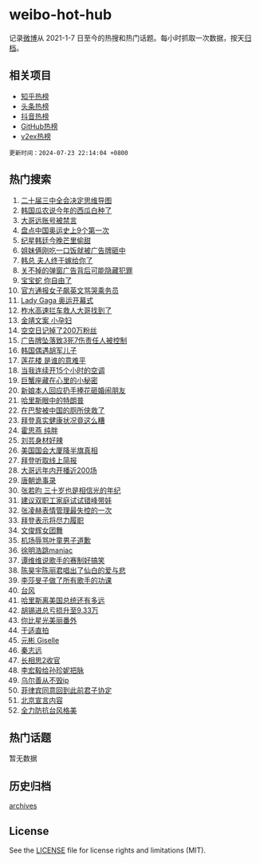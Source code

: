 # weibo-hot-hub

记录[微博](https://www.weibo.com)从 2021-1-7 日至今的热搜和热门话题。每小时抓取一次数据，按天[归档](archives)。

## 相关项目

- [知乎热榜](https://github.com/lonnyzhang423/zhihu-hot-hub)
- [头条热榜](https://github.com/lonnyzhang423/toutiao-hot-hub)
- [抖音热榜](https://github.com/lonnyzhang423/douyin-hot-hub)
- [GitHub热榜](https://github.com/lonnyzhang423/github-hot-hub)
- [v2ex热榜](https://github.com/lonnyzhang423/v2ex-hot-hub)


`更新时间：2024-07-23 22:14:04 +0800`

## 热门搜索

1. [二十届三中全会决定思维导图](https://m.weibo.cn/search?containerid=100103type%3D1%26t%3D10%26q%3D%23%E4%BA%8C%E5%8D%81%E5%B1%8A%E4%B8%89%E4%B8%AD%E5%85%A8%E4%BC%9A%E5%86%B3%E5%AE%9A%E6%80%9D%E7%BB%B4%E5%AF%BC%E5%9B%BE%23&stream_entry_id=51&isnewpage=1&extparam=seat%3D1%26c_type%3D51%26cate%3D10103%26filter_type%3Drealtimehot%26q%3D%2523%25E4%25BA%258C%25E5%258D%2581%25E5%25B1%258A%25E4%25B8%2589%25E4%25B8%25AD%25E5%2585%25A8%25E4%25BC%259A%25E5%2586%25B3%25E5%25AE%259A%25E6%2580%259D%25E7%25BB%25B4%25E5%25AF%25BC%25E5%259B%25BE%2523%26dgr%3D0%26stream_entry_id%3D51%26pos%3D0%26display_time%3D1721744043%26pre_seqid%3D1721744043455031574161)
1. [韩国瓜农说今年的西瓜白种了](https://m.weibo.cn/search?containerid=100103type%3D1%26t%3D10%26q%3D%23%E9%9F%A9%E5%9B%BD%E7%93%9C%E5%86%9C%E8%AF%B4%E4%BB%8A%E5%B9%B4%E7%9A%84%E8%A5%BF%E7%93%9C%E7%99%BD%E7%A7%8D%E4%BA%86%23&stream_entry_id=31&isnewpage=1&extparam=seat%3D1%26realpos%3D1%26cate%3D5001%26q%3D%2523%25E9%259F%25A9%25E5%259B%25BD%25E7%2593%259C%25E5%2586%259C%25E8%25AF%25B4%25E4%25BB%258A%25E5%25B9%25B4%25E7%259A%2584%25E8%25A5%25BF%25E7%2593%259C%25E7%2599%25BD%25E7%25A7%258D%25E4%25BA%2586%2523%26dgr%3D0%26stream_entry_id%3D31%26c_type%3D31%26band_rank%3D1%26lcate%3D5001%26filter_type%3Drealtimehot%26flag%3D1%26pos%3D0%26display_time%3D1721744043%26pre_seqid%3D1721744043455031574161)
1. [大哥远账号被禁言](https://m.weibo.cn/search?containerid=100103type%3D1%26t%3D10%26q%3D%23%E5%A4%A7%E5%93%A5%E8%BF%9C%E8%B4%A6%E5%8F%B7%E8%A2%AB%E7%A6%81%E8%A8%80%23&stream_entry_id=31&isnewpage=1&extparam=seat%3D1%26realpos%3D2%26cate%3D5001%26q%3D%2523%25E5%25A4%25A7%25E5%2593%25A5%25E8%25BF%259C%25E8%25B4%25A6%25E5%258F%25B7%25E8%25A2%25AB%25E7%25A6%2581%25E8%25A8%2580%2523%26dgr%3D0%26stream_entry_id%3D31%26c_type%3D31%26band_rank%3D2%26lcate%3D5001%26filter_type%3Drealtimehot%26flag%3D2%26pos%3D1%26display_time%3D1721744043%26pre_seqid%3D1721744043455031574161)
1. [盘点中国奥运史上9个第一次](https://m.weibo.cn/search?containerid=100103type%3D1%26t%3D10%26q%3D%23%E7%9B%98%E7%82%B9%E4%B8%AD%E5%9B%BD%E5%A5%A5%E8%BF%90%E5%8F%B2%E4%B8%8A9%E4%B8%AA%E7%AC%AC%E4%B8%80%E6%AC%A1%23&stream_entry_id=31&isnewpage=1&extparam=seat%3D1%26realpos%3D3%26cate%3D5001%26q%3D%2523%25E7%259B%2598%25E7%2582%25B9%25E4%25B8%25AD%25E5%259B%25BD%25E5%25A5%25A5%25E8%25BF%2590%25E5%258F%25B2%25E4%25B8%258A9%25E4%25B8%25AA%25E7%25AC%25AC%25E4%25B8%2580%25E6%25AC%25A1%2523%26dgr%3D0%26stream_entry_id%3D31%26c_type%3D31%26band_rank%3D3%26lcate%3D5001%26filter_type%3Drealtimehot%26flag%3D1%26pos%3D2%26display_time%3D1721744043%26pre_seqid%3D1721744043455031574161)
1. [纪星韩廷今晚芒里偷甜](https://m.weibo.cn/search?containerid=100103type%3D1%26t%3D10%26q%3D%23%E7%BA%AA%E6%98%9F%E9%9F%A9%E5%BB%B7%E4%BB%8A%E6%99%9A%E8%8A%92%E9%87%8C%E5%81%B7%E7%94%9C%23&stream_entry_id=31&isnewpage=1&extparam=seat%3D1%26cate%3D5001%26q%3D%2523%25E7%25BA%25AA%25E6%2598%259F%25E9%259F%25A9%25E5%25BB%25B7%25E4%25BB%258A%25E6%2599%259A%25E8%258A%2592%25E9%2587%258C%25E5%2581%25B7%25E7%2594%259C%2523%26dgr%3D0%26stream_entry_id%3D31%26adid%3D246845%26is_ad_pos%3D1%26band_rank%3D4%26c_type%3D31%26filter_type%3Drealtimehot%26lcate%3D5001%26pos%3D3%26display_time%3D1721744043%26pre_seqid%3D1721744043455031574161)
1. [姐妹俩刚吃一口饭就被广告牌砸中](https://m.weibo.cn/search?containerid=100103type%3D1%26t%3D10%26q%3D%23%E5%A7%90%E5%A6%B9%E4%BF%A9%E5%88%9A%E5%90%83%E4%B8%80%E5%8F%A3%E9%A5%AD%E5%B0%B1%E8%A2%AB%E5%B9%BF%E5%91%8A%E7%89%8C%E7%A0%B8%E4%B8%AD%23&stream_entry_id=31&isnewpage=1&extparam=seat%3D1%26realpos%3D4%26cate%3D5001%26q%3D%2523%25E5%25A7%2590%25E5%25A6%25B9%25E4%25BF%25A9%25E5%2588%259A%25E5%2590%2583%25E4%25B8%2580%25E5%258F%25A3%25E9%25A5%25AD%25E5%25B0%25B1%25E8%25A2%25AB%25E5%25B9%25BF%25E5%2591%258A%25E7%2589%258C%25E7%25A0%25B8%25E4%25B8%25AD%2523%26dgr%3D0%26stream_entry_id%3D31%26c_type%3D31%26band_rank%3D4%26lcate%3D5001%26filter_type%3Drealtimehot%26flag%3D0%26pos%3D4%26display_time%3D1721744043%26pre_seqid%3D1721744043455031574161)
1. [韩总 夫人终于嫁给你了](https://m.weibo.cn/search?containerid=100103type%3D1%26t%3D10%26q%3D%E9%9F%A9%E6%80%BB+%E5%A4%AB%E4%BA%BA%E7%BB%88%E4%BA%8E%E5%AB%81%E7%BB%99%E4%BD%A0%E4%BA%86&stream_entry_id=31&isnewpage=1&extparam=seat%3D1%26realpos%3D5%26cate%3D5001%26q%3D%25E9%259F%25A9%25E6%2580%25BB%2520%25E5%25A4%25AB%25E4%25BA%25BA%25E7%25BB%2588%25E4%25BA%258E%25E5%25AB%2581%25E7%25BB%2599%25E4%25BD%25A0%25E4%25BA%2586%26dgr%3D0%26stream_entry_id%3D31%26c_type%3D31%26band_rank%3D5%26lcate%3D5001%26filter_type%3Drealtimehot%26flag%3D2%26pos%3D5%26display_time%3D1721744043%26pre_seqid%3D1721744043455031574161)
1. [关不掉的弹窗广告背后可能隐藏犯罪](https://m.weibo.cn/search?containerid=100103type%3D1%26t%3D10%26q%3D%23%E5%85%B3%E4%B8%8D%E6%8E%89%E7%9A%84%E5%BC%B9%E7%AA%97%E5%B9%BF%E5%91%8A%E8%83%8C%E5%90%8E%E5%8F%AF%E8%83%BD%E9%9A%90%E8%97%8F%E7%8A%AF%E7%BD%AA%23&stream_entry_id=31&isnewpage=1&extparam=seat%3D1%26realpos%3D6%26cate%3D5001%26q%3D%2523%25E5%2585%25B3%25E4%25B8%258D%25E6%258E%2589%25E7%259A%2584%25E5%25BC%25B9%25E7%25AA%2597%25E5%25B9%25BF%25E5%2591%258A%25E8%2583%258C%25E5%2590%258E%25E5%258F%25AF%25E8%2583%25BD%25E9%259A%2590%25E8%2597%258F%25E7%258A%25AF%25E7%25BD%25AA%2523%26dgr%3D0%26stream_entry_id%3D31%26c_type%3D31%26band_rank%3D6%26lcate%3D5001%26filter_type%3Drealtimehot%26flag%3D1%26pos%3D6%26display_time%3D1721744043%26pre_seqid%3D1721744043455031574161)
1. [宝宝蛇 你自由了](https://m.weibo.cn/search?containerid=100103type%3D1%26t%3D10%26q%3D%E5%AE%9D%E5%AE%9D%E8%9B%87+%E4%BD%A0%E8%87%AA%E7%94%B1%E4%BA%86&stream_entry_id=31&isnewpage=1&extparam=seat%3D1%26realpos%3D7%26cate%3D5001%26q%3D%25E5%25AE%259D%25E5%25AE%259D%25E8%259B%2587%2520%25E4%25BD%25A0%25E8%2587%25AA%25E7%2594%25B1%25E4%25BA%2586%26dgr%3D0%26stream_entry_id%3D31%26c_type%3D31%26band_rank%3D7%26lcate%3D5001%26filter_type%3Drealtimehot%26flag%3D0%26pos%3D7%26display_time%3D1721744043%26pre_seqid%3D1721744043455031574161)
1. [官方通报女子飙英文骂哭乘务员](https://m.weibo.cn/search?containerid=100103type%3D1%26t%3D10%26q%3D%23%E5%AE%98%E6%96%B9%E9%80%9A%E6%8A%A5%E5%A5%B3%E5%AD%90%E9%A3%99%E8%8B%B1%E6%96%87%E9%AA%82%E5%93%AD%E4%B9%98%E5%8A%A1%E5%91%98%23&stream_entry_id=31&isnewpage=1&extparam=seat%3D1%26realpos%3D8%26cate%3D5001%26q%3D%2523%25E5%25AE%2598%25E6%2596%25B9%25E9%2580%259A%25E6%258A%25A5%25E5%25A5%25B3%25E5%25AD%2590%25E9%25A3%2599%25E8%258B%25B1%25E6%2596%2587%25E9%25AA%2582%25E5%2593%25AD%25E4%25B9%2598%25E5%258A%25A1%25E5%2591%2598%2523%26dgr%3D0%26stream_entry_id%3D31%26c_type%3D31%26band_rank%3D8%26lcate%3D5001%26filter_type%3Drealtimehot%26flag%3D0%26pos%3D8%26display_time%3D1721744043%26pre_seqid%3D1721744043455031574161)
1. [Lady Gaga 奥运开幕式](https://m.weibo.cn/search?containerid=100103type%3D1%26t%3D10%26q%3DLady+Gaga+%E5%A5%A5%E8%BF%90%E5%BC%80%E5%B9%95%E5%BC%8F&stream_entry_id=31&isnewpage=1&extparam=seat%3D1%26realpos%3D9%26cate%3D5001%26q%3DLady%2520Gaga%2520%25E5%25A5%25A5%25E8%25BF%2590%25E5%25BC%2580%25E5%25B9%2595%25E5%25BC%258F%26dgr%3D0%26stream_entry_id%3D31%26c_type%3D31%26band_rank%3D9%26lcate%3D5001%26filter_type%3Drealtimehot%26flag%3D0%26pos%3D9%26display_time%3D1721744043%26pre_seqid%3D1721744043455031574161)
1. [柞水高速拦车救人大哥找到了](https://m.weibo.cn/search?containerid=100103type%3D1%26t%3D10%26q%3D%23%E6%9F%9E%E6%B0%B4%E9%AB%98%E9%80%9F%E6%8B%A6%E8%BD%A6%E6%95%91%E4%BA%BA%E5%A4%A7%E5%93%A5%E6%89%BE%E5%88%B0%E4%BA%86%23&stream_entry_id=31&isnewpage=1&extparam=seat%3D1%26realpos%3D10%26cate%3D5001%26q%3D%2523%25E6%259F%259E%25E6%25B0%25B4%25E9%25AB%2598%25E9%2580%259F%25E6%258B%25A6%25E8%25BD%25A6%25E6%2595%2591%25E4%25BA%25BA%25E5%25A4%25A7%25E5%2593%25A5%25E6%2589%25BE%25E5%2588%25B0%25E4%25BA%2586%2523%26dgr%3D0%26stream_entry_id%3D31%26c_type%3D31%26band_rank%3D10%26lcate%3D5001%26filter_type%3Drealtimehot%26flag%3D32768%26pos%3D10%26display_time%3D1721744043%26pre_seqid%3D1721744043455031574161)
1. [金靖文案 小孕妇](https://m.weibo.cn/search?containerid=100103type%3D1%26t%3D10%26q%3D%E9%87%91%E9%9D%96%E6%96%87%E6%A1%88+%E5%B0%8F%E5%AD%95%E5%A6%87&stream_entry_id=31&isnewpage=1&extparam=seat%3D1%26realpos%3D11%26cate%3D5001%26q%3D%25E9%2587%2591%25E9%259D%2596%25E6%2596%2587%25E6%25A1%2588%2520%25E5%25B0%258F%25E5%25AD%2595%25E5%25A6%2587%26dgr%3D0%26stream_entry_id%3D31%26c_type%3D31%26band_rank%3D11%26lcate%3D5001%26filter_type%3Drealtimehot%26flag%3D2%26pos%3D11%26display_time%3D1721744043%26pre_seqid%3D1721744043455031574161)
1. [空空日记掉了200万粉丝](https://m.weibo.cn/search?containerid=100103type%3D1%26t%3D10%26q%3D%23%E7%A9%BA%E7%A9%BA%E6%97%A5%E8%AE%B0%E6%8E%89%E4%BA%86200%E4%B8%87%E7%B2%89%E4%B8%9D%23&stream_entry_id=31&isnewpage=1&extparam=seat%3D1%26realpos%3D12%26cate%3D5001%26q%3D%2523%25E7%25A9%25BA%25E7%25A9%25BA%25E6%2597%25A5%25E8%25AE%25B0%25E6%258E%2589%25E4%25BA%2586200%25E4%25B8%2587%25E7%25B2%2589%25E4%25B8%259D%2523%26dgr%3D0%26stream_entry_id%3D31%26c_type%3D31%26band_rank%3D12%26lcate%3D5001%26filter_type%3Drealtimehot%26flag%3D2%26pos%3D12%26display_time%3D1721744043%26pre_seqid%3D1721744043455031574161)
1. [广告牌坠落致3死7伤责任人被控制](https://m.weibo.cn/search?containerid=100103type%3D1%26t%3D10%26q%3D%23%E5%B9%BF%E5%91%8A%E7%89%8C%E5%9D%A0%E8%90%BD%E8%87%B43%E6%AD%BB7%E4%BC%A4%E8%B4%A3%E4%BB%BB%E4%BA%BA%E8%A2%AB%E6%8E%A7%E5%88%B6%23&stream_entry_id=31&isnewpage=1&extparam=seat%3D1%26realpos%3D13%26cate%3D5001%26q%3D%2523%25E5%25B9%25BF%25E5%2591%258A%25E7%2589%258C%25E5%259D%25A0%25E8%2590%25BD%25E8%2587%25B43%25E6%25AD%25BB7%25E4%25BC%25A4%25E8%25B4%25A3%25E4%25BB%25BB%25E4%25BA%25BA%25E8%25A2%25AB%25E6%258E%25A7%25E5%2588%25B6%2523%26dgr%3D0%26stream_entry_id%3D31%26c_type%3D31%26band_rank%3D13%26lcate%3D5001%26filter_type%3Drealtimehot%26flag%3D0%26pos%3D13%26display_time%3D1721744043%26pre_seqid%3D1721744043455031574161)
1. [韩国偶遇胡军儿子](https://m.weibo.cn/search?containerid=100103type%3D1%26t%3D10%26q%3D%23%E9%9F%A9%E5%9B%BD%E5%81%B6%E9%81%87%E8%83%A1%E5%86%9B%E5%84%BF%E5%AD%90%23&stream_entry_id=31&isnewpage=1&extparam=seat%3D1%26realpos%3D14%26cate%3D5001%26q%3D%2523%25E9%259F%25A9%25E5%259B%25BD%25E5%2581%25B6%25E9%2581%2587%25E8%2583%25A1%25E5%2586%259B%25E5%2584%25BF%25E5%25AD%2590%2523%26dgr%3D0%26stream_entry_id%3D31%26c_type%3D31%26band_rank%3D14%26lcate%3D5001%26filter_type%3Drealtimehot%26flag%3D1%26pos%3D14%26display_time%3D1721744043%26pre_seqid%3D1721744043455031574161)
1. [莲花楼 是谁的意难平](https://m.weibo.cn/search?containerid=100103type%3D1%26t%3D10%26q%3D%E8%8E%B2%E8%8A%B1%E6%A5%BC+%E6%98%AF%E8%B0%81%E7%9A%84%E6%84%8F%E9%9A%BE%E5%B9%B3&stream_entry_id=31&isnewpage=1&extparam=seat%3D1%26realpos%3D15%26cate%3D5001%26q%3D%25E8%258E%25B2%25E8%258A%25B1%25E6%25A5%25BC%2520%25E6%2598%25AF%25E8%25B0%2581%25E7%259A%2584%25E6%2584%258F%25E9%259A%25BE%25E5%25B9%25B3%26dgr%3D0%26stream_entry_id%3D31%26c_type%3D31%26band_rank%3D15%26lcate%3D5001%26filter_type%3Drealtimehot%26flag%3D1%26pos%3D15%26display_time%3D1721744043%26pre_seqid%3D1721744043455031574161)
1. [当我连续开15个小时的空调](https://m.weibo.cn/search?containerid=100103type%3D1%26t%3D10%26q%3D%23%E5%BD%93%E6%88%91%E8%BF%9E%E7%BB%AD%E5%BC%8015%E4%B8%AA%E5%B0%8F%E6%97%B6%E7%9A%84%E7%A9%BA%E8%B0%83%23&stream_entry_id=31&isnewpage=1&extparam=seat%3D1%26realpos%3D16%26cate%3D5001%26q%3D%2523%25E5%25BD%2593%25E6%2588%2591%25E8%25BF%259E%25E7%25BB%25AD%25E5%25BC%258015%25E4%25B8%25AA%25E5%25B0%258F%25E6%2597%25B6%25E7%259A%2584%25E7%25A9%25BA%25E8%25B0%2583%2523%26dgr%3D0%26stream_entry_id%3D31%26c_type%3D31%26band_rank%3D16%26lcate%3D5001%26filter_type%3Drealtimehot%26flag%3D0%26pos%3D16%26display_time%3D1721744043%26pre_seqid%3D1721744043455031574161)
1. [巨蟹座藏在心里的小秘密](https://m.weibo.cn/search?containerid=100103type%3D1%26t%3D10%26q%3D%23%E5%B7%A8%E8%9F%B9%E5%BA%A7%E8%97%8F%E5%9C%A8%E5%BF%83%E9%87%8C%E7%9A%84%E5%B0%8F%E7%A7%98%E5%AF%86%23&stream_entry_id=31&isnewpage=1&extparam=seat%3D1%26realpos%3D17%26cate%3D5001%26q%3D%2523%25E5%25B7%25A8%25E8%259F%25B9%25E5%25BA%25A7%25E8%2597%258F%25E5%259C%25A8%25E5%25BF%2583%25E9%2587%258C%25E7%259A%2584%25E5%25B0%258F%25E7%25A7%2598%25E5%25AF%2586%2523%26dgr%3D0%26stream_entry_id%3D31%26c_type%3D31%26band_rank%3D17%26lcate%3D5001%26filter_type%3Drealtimehot%26flag%3D1%26pos%3D17%26display_time%3D1721744043%26pre_seqid%3D1721744043455031574161)
1. [新娘本人回应扔手捧花砸婚闹朋友](https://m.weibo.cn/search?containerid=100103type%3D1%26t%3D10%26q%3D%23%E6%96%B0%E5%A8%98%E6%9C%AC%E4%BA%BA%E5%9B%9E%E5%BA%94%E6%89%94%E6%89%8B%E6%8D%A7%E8%8A%B1%E7%A0%B8%E5%A9%9A%E9%97%B9%E6%9C%8B%E5%8F%8B%23&stream_entry_id=31&isnewpage=1&extparam=seat%3D1%26realpos%3D18%26cate%3D5001%26q%3D%2523%25E6%2596%25B0%25E5%25A8%2598%25E6%259C%25AC%25E4%25BA%25BA%25E5%259B%259E%25E5%25BA%2594%25E6%2589%2594%25E6%2589%258B%25E6%258D%25A7%25E8%258A%25B1%25E7%25A0%25B8%25E5%25A9%259A%25E9%2597%25B9%25E6%259C%258B%25E5%258F%258B%2523%26dgr%3D0%26stream_entry_id%3D31%26c_type%3D31%26band_rank%3D18%26lcate%3D5001%26filter_type%3Drealtimehot%26flag%3D0%26pos%3D18%26display_time%3D1721744043%26pre_seqid%3D1721744043455031574161)
1. [哈里斯眼中的特朗普](https://m.weibo.cn/search?containerid=100103type%3D1%26t%3D10%26q%3D%23%E5%93%88%E9%87%8C%E6%96%AF%E7%9C%BC%E4%B8%AD%E7%9A%84%E7%89%B9%E6%9C%97%E6%99%AE%23&stream_entry_id=31&isnewpage=1&extparam=seat%3D1%26realpos%3D19%26cate%3D5001%26q%3D%2523%25E5%2593%2588%25E9%2587%258C%25E6%2596%25AF%25E7%259C%25BC%25E4%25B8%25AD%25E7%259A%2584%25E7%2589%25B9%25E6%259C%2597%25E6%2599%25AE%2523%26dgr%3D0%26stream_entry_id%3D31%26c_type%3D31%26band_rank%3D19%26lcate%3D5001%26filter_type%3Drealtimehot%26flag%3D1%26pos%3D19%26display_time%3D1721744043%26pre_seqid%3D1721744043455031574161)
1. [在巴黎被中国的厕所侠救了](https://m.weibo.cn/search?containerid=100103type%3D1%26t%3D10%26q%3D%23%E5%9C%A8%E5%B7%B4%E9%BB%8E%E8%A2%AB%E4%B8%AD%E5%9B%BD%E7%9A%84%E5%8E%95%E6%89%80%E4%BE%A0%E6%95%91%E4%BA%86%23&stream_entry_id=31&isnewpage=1&extparam=seat%3D1%26realpos%3D20%26cate%3D5001%26q%3D%2523%25E5%259C%25A8%25E5%25B7%25B4%25E9%25BB%258E%25E8%25A2%25AB%25E4%25B8%25AD%25E5%259B%25BD%25E7%259A%2584%25E5%258E%2595%25E6%2589%2580%25E4%25BE%25A0%25E6%2595%2591%25E4%25BA%2586%2523%26dgr%3D0%26stream_entry_id%3D31%26c_type%3D31%26band_rank%3D20%26lcate%3D5001%26filter_type%3Drealtimehot%26flag%3D0%26pos%3D20%26display_time%3D1721744043%26pre_seqid%3D1721744043455031574161)
1. [拜登真实健康状况竟这么糟](https://m.weibo.cn/search?containerid=100103type%3D1%26t%3D10%26q%3D%23%E6%8B%9C%E7%99%BB%E7%9C%9F%E5%AE%9E%E5%81%A5%E5%BA%B7%E7%8A%B6%E5%86%B5%E7%AB%9F%E8%BF%99%E4%B9%88%E7%B3%9F%23&stream_entry_id=31&isnewpage=1&extparam=seat%3D1%26realpos%3D21%26cate%3D5001%26q%3D%2523%25E6%258B%259C%25E7%2599%25BB%25E7%259C%259F%25E5%25AE%259E%25E5%2581%25A5%25E5%25BA%25B7%25E7%258A%25B6%25E5%2586%25B5%25E7%25AB%259F%25E8%25BF%2599%25E4%25B9%2588%25E7%25B3%259F%2523%26dgr%3D0%26stream_entry_id%3D31%26c_type%3D31%26band_rank%3D21%26lcate%3D5001%26filter_type%3Drealtimehot%26flag%3D0%26pos%3D21%26display_time%3D1721744043%26pre_seqid%3D1721744043455031574161)
1. [霍思燕 纯胖](https://m.weibo.cn/search?containerid=100103type%3D1%26t%3D10%26q%3D%E9%9C%8D%E6%80%9D%E7%87%95+%E7%BA%AF%E8%83%96&stream_entry_id=31&isnewpage=1&extparam=seat%3D1%26realpos%3D22%26cate%3D5001%26q%3D%25E9%259C%258D%25E6%2580%259D%25E7%2587%2595%2520%25E7%25BA%25AF%25E8%2583%2596%26dgr%3D0%26stream_entry_id%3D31%26c_type%3D31%26band_rank%3D22%26lcate%3D5001%26filter_type%3Drealtimehot%26flag%3D2%26pos%3D22%26display_time%3D1721744043%26pre_seqid%3D1721744043455031574161)
1. [刘芸身材好辣](https://m.weibo.cn/search?containerid=100103type%3D1%26t%3D10%26q%3D%23%E5%88%98%E8%8A%B8%E8%BA%AB%E6%9D%90%E5%A5%BD%E8%BE%A3%23&stream_entry_id=31&isnewpage=1&extparam=seat%3D1%26realpos%3D23%26cate%3D5001%26q%3D%2523%25E5%2588%2598%25E8%258A%25B8%25E8%25BA%25AB%25E6%259D%2590%25E5%25A5%25BD%25E8%25BE%25A3%2523%26dgr%3D0%26stream_entry_id%3D31%26c_type%3D31%26band_rank%3D23%26lcate%3D5001%26filter_type%3Drealtimehot%26flag%3D1%26pos%3D23%26display_time%3D1721744043%26pre_seqid%3D1721744043455031574161)
1. [美国国会大厦降半旗真相](https://m.weibo.cn/search?containerid=100103type%3D1%26t%3D10%26q%3D%23%E7%BE%8E%E5%9B%BD%E5%9B%BD%E4%BC%9A%E5%A4%A7%E5%8E%A6%E9%99%8D%E5%8D%8A%E6%97%97%E7%9C%9F%E7%9B%B8%23&stream_entry_id=31&isnewpage=1&extparam=seat%3D1%26realpos%3D24%26cate%3D5001%26q%3D%2523%25E7%25BE%258E%25E5%259B%25BD%25E5%259B%25BD%25E4%25BC%259A%25E5%25A4%25A7%25E5%258E%25A6%25E9%2599%258D%25E5%258D%258A%25E6%2597%2597%25E7%259C%259F%25E7%259B%25B8%2523%26dgr%3D0%26stream_entry_id%3D31%26c_type%3D31%26band_rank%3D24%26lcate%3D5001%26filter_type%3Drealtimehot%26flag%3D0%26pos%3D24%26display_time%3D1721744043%26pre_seqid%3D1721744043455031574161)
1. [拜登听取线上简报](https://m.weibo.cn/search?containerid=100103type%3D1%26t%3D10%26q%3D%23%E6%8B%9C%E7%99%BB%E5%90%AC%E5%8F%96%E7%BA%BF%E4%B8%8A%E7%AE%80%E6%8A%A5%23&stream_entry_id=31&isnewpage=1&extparam=seat%3D1%26realpos%3D25%26cate%3D5001%26q%3D%2523%25E6%258B%259C%25E7%2599%25BB%25E5%2590%25AC%25E5%258F%2596%25E7%25BA%25BF%25E4%25B8%258A%25E7%25AE%2580%25E6%258A%25A5%2523%26dgr%3D0%26stream_entry_id%3D31%26c_type%3D31%26band_rank%3D25%26lcate%3D5001%26filter_type%3Drealtimehot%26flag%3D0%26pos%3D25%26display_time%3D1721744043%26pre_seqid%3D1721744043455031574161)
1. [大哥远年内开播近200场](https://m.weibo.cn/search?containerid=100103type%3D1%26t%3D10%26q%3D%23%E5%A4%A7%E5%93%A5%E8%BF%9C%E5%B9%B4%E5%86%85%E5%BC%80%E6%92%AD%E8%BF%91200%E5%9C%BA%23&stream_entry_id=31&isnewpage=1&extparam=seat%3D1%26realpos%3D26%26cate%3D5001%26q%3D%2523%25E5%25A4%25A7%25E5%2593%25A5%25E8%25BF%259C%25E5%25B9%25B4%25E5%2586%2585%25E5%25BC%2580%25E6%2592%25AD%25E8%25BF%2591200%25E5%259C%25BA%2523%26dgr%3D0%26stream_entry_id%3D31%26c_type%3D31%26band_rank%3D26%26lcate%3D5001%26filter_type%3Drealtimehot%26flag%3D1%26pos%3D26%26display_time%3D1721744043%26pre_seqid%3D1721744043455031574161)
1. [唐朝诡事录](https://m.weibo.cn/search?containerid=100103type%3D1%26t%3D10%26q%3D%E5%94%90%E6%9C%9D%E8%AF%A1%E4%BA%8B%E5%BD%95&stream_entry_id=31&isnewpage=1&extparam=seat%3D1%26realpos%3D27%26cate%3D5001%26q%3D%25E5%2594%2590%25E6%259C%259D%25E8%25AF%25A1%25E4%25BA%258B%25E5%25BD%2595%26dgr%3D0%26stream_entry_id%3D31%26c_type%3D31%26band_rank%3D27%26lcate%3D5001%26filter_type%3Drealtimehot%26flag%3D1%26pos%3D27%26display_time%3D1721744043%26pre_seqid%3D1721744043455031574161)
1. [张若昀 三十岁也是相信光的年纪](https://m.weibo.cn/search?containerid=100103type%3D1%26t%3D10%26q%3D%E5%BC%A0%E8%8B%A5%E6%98%80+%E4%B8%89%E5%8D%81%E5%B2%81%E4%B9%9F%E6%98%AF%E7%9B%B8%E4%BF%A1%E5%85%89%E7%9A%84%E5%B9%B4%E7%BA%AA&stream_entry_id=31&isnewpage=1&extparam=seat%3D1%26realpos%3D28%26cate%3D5001%26q%3D%25E5%25BC%25A0%25E8%258B%25A5%25E6%2598%2580%2520%25E4%25B8%2589%25E5%258D%2581%25E5%25B2%2581%25E4%25B9%259F%25E6%2598%25AF%25E7%259B%25B8%25E4%25BF%25A1%25E5%2585%2589%25E7%259A%2584%25E5%25B9%25B4%25E7%25BA%25AA%26dgr%3D0%26stream_entry_id%3D31%26c_type%3D31%26band_rank%3D28%26lcate%3D5001%26filter_type%3Drealtimehot%26flag%3D1%26pos%3D28%26display_time%3D1721744043%26pre_seqid%3D1721744043455031574161)
1. [建议双职工家庭试试错峰带娃](https://m.weibo.cn/search?containerid=100103type%3D1%26t%3D10%26q%3D%23%E5%BB%BA%E8%AE%AE%E5%8F%8C%E8%81%8C%E5%B7%A5%E5%AE%B6%E5%BA%AD%E8%AF%95%E8%AF%95%E9%94%99%E5%B3%B0%E5%B8%A6%E5%A8%83%23&stream_entry_id=31&isnewpage=1&extparam=seat%3D1%26realpos%3D29%26cate%3D5001%26q%3D%2523%25E5%25BB%25BA%25E8%25AE%25AE%25E5%258F%258C%25E8%2581%258C%25E5%25B7%25A5%25E5%25AE%25B6%25E5%25BA%25AD%25E8%25AF%2595%25E8%25AF%2595%25E9%2594%2599%25E5%25B3%25B0%25E5%25B8%25A6%25E5%25A8%2583%2523%26dgr%3D0%26stream_entry_id%3D31%26c_type%3D31%26band_rank%3D29%26lcate%3D5001%26filter_type%3Drealtimehot%26flag%3D0%26pos%3D29%26display_time%3D1721744043%26pre_seqid%3D1721744043455031574161)
1. [张凌赫表情管理最失控的一次](https://m.weibo.cn/search?containerid=100103type%3D1%26t%3D10%26q%3D%E5%BC%A0%E5%87%8C%E8%B5%AB%E8%A1%A8%E6%83%85%E7%AE%A1%E7%90%86%E6%9C%80%E5%A4%B1%E6%8E%A7%E7%9A%84%E4%B8%80%E6%AC%A1&stream_entry_id=31&isnewpage=1&extparam=seat%3D1%26realpos%3D30%26cate%3D5001%26q%3D%25E5%25BC%25A0%25E5%2587%258C%25E8%25B5%25AB%25E8%25A1%25A8%25E6%2583%2585%25E7%25AE%25A1%25E7%2590%2586%25E6%259C%2580%25E5%25A4%25B1%25E6%258E%25A7%25E7%259A%2584%25E4%25B8%2580%25E6%25AC%25A1%26dgr%3D0%26stream_entry_id%3D31%26c_type%3D31%26band_rank%3D30%26lcate%3D5001%26filter_type%3Drealtimehot%26flag%3D1%26pos%3D30%26display_time%3D1721744043%26pre_seqid%3D1721744043455031574161)
1. [拜登表示将尽力履职](https://m.weibo.cn/search?containerid=100103type%3D1%26t%3D10%26q%3D%23%E6%8B%9C%E7%99%BB%E8%A1%A8%E7%A4%BA%E5%B0%86%E5%B0%BD%E5%8A%9B%E5%B1%A5%E8%81%8C%23&stream_entry_id=31&isnewpage=1&extparam=seat%3D1%26realpos%3D31%26cate%3D5001%26q%3D%2523%25E6%258B%259C%25E7%2599%25BB%25E8%25A1%25A8%25E7%25A4%25BA%25E5%25B0%2586%25E5%25B0%25BD%25E5%258A%259B%25E5%25B1%25A5%25E8%2581%258C%2523%26dgr%3D0%26stream_entry_id%3D31%26c_type%3D31%26band_rank%3D31%26lcate%3D5001%26filter_type%3Drealtimehot%26flag%3D0%26pos%3D31%26display_time%3D1721744043%26pre_seqid%3D1721744043455031574161)
1. [文俊辉女团舞](https://m.weibo.cn/search?containerid=100103type%3D1%26t%3D10%26q%3D%E6%96%87%E4%BF%8A%E8%BE%89%E5%A5%B3%E5%9B%A2%E8%88%9E&stream_entry_id=31&isnewpage=1&extparam=seat%3D1%26realpos%3D32%26cate%3D5001%26q%3D%25E6%2596%2587%25E4%25BF%258A%25E8%25BE%2589%25E5%25A5%25B3%25E5%259B%25A2%25E8%2588%259E%26dgr%3D0%26stream_entry_id%3D31%26c_type%3D31%26band_rank%3D32%26lcate%3D5001%26filter_type%3Drealtimehot%26flag%3D0%26pos%3D32%26display_time%3D1721744043%26pre_seqid%3D1721744043455031574161)
1. [机场辱骂叶童男子道歉](https://m.weibo.cn/search?containerid=100103type%3D1%26t%3D10%26q%3D%23%E6%9C%BA%E5%9C%BA%E8%BE%B1%E9%AA%82%E5%8F%B6%E7%AB%A5%E7%94%B7%E5%AD%90%E9%81%93%E6%AD%89%23&stream_entry_id=31&isnewpage=1&extparam=seat%3D1%26realpos%3D33%26cate%3D5001%26q%3D%2523%25E6%259C%25BA%25E5%259C%25BA%25E8%25BE%25B1%25E9%25AA%2582%25E5%258F%25B6%25E7%25AB%25A5%25E7%2594%25B7%25E5%25AD%2590%25E9%2581%2593%25E6%25AD%2589%2523%26dgr%3D0%26stream_entry_id%3D31%26c_type%3D31%26band_rank%3D33%26lcate%3D5001%26filter_type%3Drealtimehot%26flag%3D1%26pos%3D33%26display_time%3D1721744043%26pre_seqid%3D1721744043455031574161)
1. [徐明浩跳maniac](https://m.weibo.cn/search?containerid=100103type%3D1%26t%3D10%26q%3D%23%E5%BE%90%E6%98%8E%E6%B5%A9%E8%B7%B3maniac%23&stream_entry_id=31&isnewpage=1&extparam=seat%3D1%26realpos%3D34%26cate%3D5001%26q%3D%2523%25E5%25BE%2590%25E6%2598%258E%25E6%25B5%25A9%25E8%25B7%25B3maniac%2523%26dgr%3D0%26stream_entry_id%3D31%26c_type%3D31%26band_rank%3D34%26lcate%3D5001%26filter_type%3Drealtimehot%26flag%3D1%26pos%3D34%26display_time%3D1721744043%26pre_seqid%3D1721744043455031574161)
1. [谭维维说歌手的赛制好搞笑](https://m.weibo.cn/search?containerid=100103type%3D1%26t%3D10%26q%3D%23%E8%B0%AD%E7%BB%B4%E7%BB%B4%E8%AF%B4%E6%AD%8C%E6%89%8B%E7%9A%84%E8%B5%9B%E5%88%B6%E5%A5%BD%E6%90%9E%E7%AC%91%23&stream_entry_id=31&isnewpage=1&extparam=seat%3D1%26realpos%3D35%26cate%3D5001%26q%3D%2523%25E8%25B0%25AD%25E7%25BB%25B4%25E7%25BB%25B4%25E8%25AF%25B4%25E6%25AD%258C%25E6%2589%258B%25E7%259A%2584%25E8%25B5%259B%25E5%2588%25B6%25E5%25A5%25BD%25E6%2590%259E%25E7%25AC%2591%2523%26dgr%3D0%26stream_entry_id%3D31%26c_type%3D31%26band_rank%3D35%26lcate%3D5001%26filter_type%3Drealtimehot%26flag%3D1%26pos%3D35%26display_time%3D1721744043%26pre_seqid%3D1721744043455031574161)
1. [陈昊宇陈丽君唱出了仙白的爱与悲](https://m.weibo.cn/search?containerid=100103type%3D1%26t%3D10%26q%3D%23%E9%99%88%E6%98%8A%E5%AE%87%E9%99%88%E4%B8%BD%E5%90%9B%E5%94%B1%E5%87%BA%E4%BA%86%E4%BB%99%E7%99%BD%E7%9A%84%E7%88%B1%E4%B8%8E%E6%82%B2%23&stream_entry_id=31&isnewpage=1&extparam=seat%3D1%26realpos%3D36%26cate%3D5001%26q%3D%2523%25E9%2599%2588%25E6%2598%258A%25E5%25AE%2587%25E9%2599%2588%25E4%25B8%25BD%25E5%2590%259B%25E5%2594%25B1%25E5%2587%25BA%25E4%25BA%2586%25E4%25BB%2599%25E7%2599%25BD%25E7%259A%2584%25E7%2588%25B1%25E4%25B8%258E%25E6%2582%25B2%2523%26dgr%3D0%26stream_entry_id%3D31%26c_type%3D31%26band_rank%3D36%26lcate%3D5001%26filter_type%3Drealtimehot%26flag%3D1%26pos%3D36%26display_time%3D1721744043%26pre_seqid%3D1721744043455031574161)
1. [李莎旻子做了所有歌手的功课](https://m.weibo.cn/search?containerid=100103type%3D1%26t%3D10%26q%3D%23%E6%9D%8E%E8%8E%8E%E6%97%BB%E5%AD%90%E5%81%9A%E4%BA%86%E6%89%80%E6%9C%89%E6%AD%8C%E6%89%8B%E7%9A%84%E5%8A%9F%E8%AF%BE%23&stream_entry_id=31&isnewpage=1&extparam=seat%3D1%26realpos%3D37%26cate%3D5001%26q%3D%2523%25E6%259D%258E%25E8%258E%258E%25E6%2597%25BB%25E5%25AD%2590%25E5%2581%259A%25E4%25BA%2586%25E6%2589%2580%25E6%259C%2589%25E6%25AD%258C%25E6%2589%258B%25E7%259A%2584%25E5%258A%259F%25E8%25AF%25BE%2523%26dgr%3D0%26stream_entry_id%3D31%26c_type%3D31%26band_rank%3D37%26lcate%3D5001%26filter_type%3Drealtimehot%26flag%3D1%26pos%3D37%26display_time%3D1721744043%26pre_seqid%3D1721744043455031574161)
1. [台风](https://m.weibo.cn/search?containerid=100103type%3D1%26t%3D10%26q%3D%E5%8F%B0%E9%A3%8E&stream_entry_id=31&isnewpage=1&extparam=seat%3D1%26realpos%3D38%26cate%3D5001%26q%3D%25E5%258F%25B0%25E9%25A3%258E%26dgr%3D0%26stream_entry_id%3D31%26c_type%3D31%26band_rank%3D38%26lcate%3D5001%26filter_type%3Drealtimehot%26flag%3D0%26pos%3D38%26display_time%3D1721744043%26pre_seqid%3D1721744043455031574161)
1. [哈里斯离美国总统还有多远](https://m.weibo.cn/search?containerid=100103type%3D1%26t%3D10%26q%3D%23%E5%93%88%E9%87%8C%E6%96%AF%E7%A6%BB%E7%BE%8E%E5%9B%BD%E6%80%BB%E7%BB%9F%E8%BF%98%E6%9C%89%E5%A4%9A%E8%BF%9C%23&stream_entry_id=31&isnewpage=1&extparam=seat%3D1%26realpos%3D39%26cate%3D5001%26q%3D%2523%25E5%2593%2588%25E9%2587%258C%25E6%2596%25AF%25E7%25A6%25BB%25E7%25BE%258E%25E5%259B%25BD%25E6%2580%25BB%25E7%25BB%259F%25E8%25BF%2598%25E6%259C%2589%25E5%25A4%259A%25E8%25BF%259C%2523%26dgr%3D0%26stream_entry_id%3D31%26c_type%3D31%26band_rank%3D39%26lcate%3D5001%26filter_type%3Drealtimehot%26flag%3D0%26pos%3D39%26display_time%3D1721744043%26pre_seqid%3D1721744043455031574161)
1. [胡锡进总亏损升至9.33万](https://m.weibo.cn/search?containerid=100103type%3D1%26t%3D10%26q%3D%23%E8%83%A1%E9%94%A1%E8%BF%9B%E6%80%BB%E4%BA%8F%E6%8D%9F%E5%8D%87%E8%87%B39.33%E4%B8%87%23&stream_entry_id=31&isnewpage=1&extparam=seat%3D1%26realpos%3D40%26cate%3D5001%26q%3D%2523%25E8%2583%25A1%25E9%2594%25A1%25E8%25BF%259B%25E6%2580%25BB%25E4%25BA%258F%25E6%258D%259F%25E5%258D%2587%25E8%2587%25B39.33%25E4%25B8%2587%2523%26dgr%3D0%26stream_entry_id%3D31%26c_type%3D31%26band_rank%3D40%26lcate%3D5001%26filter_type%3Drealtimehot%26flag%3D1%26pos%3D40%26display_time%3D1721744043%26pre_seqid%3D1721744043455031574161)
1. [你比星光美丽番外](https://m.weibo.cn/search?containerid=100103type%3D1%26t%3D10%26q%3D%E4%BD%A0%E6%AF%94%E6%98%9F%E5%85%89%E7%BE%8E%E4%B8%BD%E7%95%AA%E5%A4%96&stream_entry_id=31&isnewpage=1&extparam=seat%3D1%26realpos%3D41%26cate%3D5001%26q%3D%25E4%25BD%25A0%25E6%25AF%2594%25E6%2598%259F%25E5%2585%2589%25E7%25BE%258E%25E4%25B8%25BD%25E7%2595%25AA%25E5%25A4%2596%26dgr%3D0%26stream_entry_id%3D31%26c_type%3D31%26band_rank%3D41%26lcate%3D5001%26filter_type%3Drealtimehot%26flag%3D1%26pos%3D41%26display_time%3D1721744043%26pre_seqid%3D1721744043455031574161)
1. [于适直拍](https://m.weibo.cn/search?containerid=100103type%3D1%26t%3D10%26q%3D%E4%BA%8E%E9%80%82%E7%9B%B4%E6%8B%8D&stream_entry_id=31&isnewpage=1&extparam=seat%3D1%26realpos%3D42%26cate%3D5001%26q%3D%25E4%25BA%258E%25E9%2580%2582%25E7%259B%25B4%25E6%258B%258D%26dgr%3D0%26stream_entry_id%3D31%26c_type%3D31%26band_rank%3D42%26lcate%3D5001%26filter_type%3Drealtimehot%26flag%3D1%26pos%3D42%26display_time%3D1721744043%26pre_seqid%3D1721744043455031574161)
1. [元彬 Giselle](https://m.weibo.cn/search?containerid=100103type%3D1%26t%3D10%26q%3D%E5%85%83%E5%BD%AC+Giselle&stream_entry_id=31&isnewpage=1&extparam=seat%3D1%26realpos%3D43%26cate%3D5001%26q%3D%25E5%2585%2583%25E5%25BD%25AC%2520Giselle%26dgr%3D0%26stream_entry_id%3D31%26c_type%3D31%26band_rank%3D43%26lcate%3D5001%26filter_type%3Drealtimehot%26flag%3D0%26pos%3D43%26display_time%3D1721744043%26pre_seqid%3D1721744043455031574161)
1. [秦志远](https://m.weibo.cn/search?containerid=100103type%3D1%26t%3D10%26q%3D%E7%A7%A6%E5%BF%97%E8%BF%9C&stream_entry_id=31&isnewpage=1&extparam=seat%3D1%26realpos%3D44%26cate%3D5001%26q%3D%25E7%25A7%25A6%25E5%25BF%2597%25E8%25BF%259C%26dgr%3D0%26stream_entry_id%3D31%26c_type%3D31%26band_rank%3D44%26lcate%3D5001%26filter_type%3Drealtimehot%26flag%3D0%26pos%3D44%26display_time%3D1721744043%26pre_seqid%3D1721744043455031574161)
1. [长相思2收官](https://m.weibo.cn/search?containerid=100103type%3D1%26t%3D10%26q%3D%23%E9%95%BF%E7%9B%B8%E6%80%9D2%E6%94%B6%E5%AE%98%23&stream_entry_id=31&isnewpage=1&extparam=seat%3D1%26realpos%3D45%26cate%3D5001%26q%3D%2523%25E9%2595%25BF%25E7%259B%25B8%25E6%2580%259D2%25E6%2594%25B6%25E5%25AE%2598%2523%26dgr%3D0%26stream_entry_id%3D31%26c_type%3D31%26band_rank%3D45%26lcate%3D5001%26filter_type%3Drealtimehot%26flag%3D1%26pos%3D45%26display_time%3D1721744043%26pre_seqid%3D1721744043455031574161)
1. [李宏毅给孙珍妮把脉](https://m.weibo.cn/search?containerid=100103type%3D1%26t%3D10%26q%3D%23%E6%9D%8E%E5%AE%8F%E6%AF%85%E7%BB%99%E5%AD%99%E7%8F%8D%E5%A6%AE%E6%8A%8A%E8%84%89%23&stream_entry_id=31&isnewpage=1&extparam=seat%3D1%26realpos%3D46%26cate%3D5001%26q%3D%2523%25E6%259D%258E%25E5%25AE%258F%25E6%25AF%2585%25E7%25BB%2599%25E5%25AD%2599%25E7%258F%258D%25E5%25A6%25AE%25E6%258A%258A%25E8%2584%2589%2523%26dgr%3D0%26stream_entry_id%3D31%26c_type%3D31%26band_rank%3D46%26lcate%3D5001%26filter_type%3Drealtimehot%26flag%3D1%26pos%3D46%26display_time%3D1721744043%26pre_seqid%3D1721744043455031574161)
1. [乌尔善从不毁ip](https://m.weibo.cn/search?containerid=100103type%3D1%26t%3D10%26q%3D%23%E4%B9%8C%E5%B0%94%E5%96%84%E4%BB%8E%E4%B8%8D%E6%AF%81ip%23&stream_entry_id=31&isnewpage=1&extparam=seat%3D1%26realpos%3D47%26cate%3D5001%26q%3D%2523%25E4%25B9%258C%25E5%25B0%2594%25E5%2596%2584%25E4%25BB%258E%25E4%25B8%258D%25E6%25AF%2581ip%2523%26dgr%3D0%26stream_entry_id%3D31%26c_type%3D31%26band_rank%3D47%26lcate%3D5001%26filter_type%3Drealtimehot%26flag%3D1%26pos%3D47%26display_time%3D1721744043%26pre_seqid%3D1721744043455031574161)
1. [菲律宾同意回到此前君子协定](https://m.weibo.cn/search?containerid=100103type%3D1%26t%3D10%26q%3D%23%E8%8F%B2%E5%BE%8B%E5%AE%BE%E5%90%8C%E6%84%8F%E5%9B%9E%E5%88%B0%E6%AD%A4%E5%89%8D%E5%90%9B%E5%AD%90%E5%8D%8F%E5%AE%9A%23&stream_entry_id=31&isnewpage=1&extparam=seat%3D1%26realpos%3D48%26cate%3D5001%26q%3D%2523%25E8%258F%25B2%25E5%25BE%258B%25E5%25AE%25BE%25E5%2590%258C%25E6%2584%258F%25E5%259B%259E%25E5%2588%25B0%25E6%25AD%25A4%25E5%2589%258D%25E5%2590%259B%25E5%25AD%2590%25E5%258D%258F%25E5%25AE%259A%2523%26dgr%3D0%26stream_entry_id%3D31%26c_type%3D31%26band_rank%3D48%26lcate%3D5001%26filter_type%3Drealtimehot%26flag%3D0%26pos%3D48%26display_time%3D1721744043%26pre_seqid%3D1721744043455031574161)
1. [北京宣言内容](https://m.weibo.cn/search?containerid=100103type%3D1%26t%3D10%26q%3D%23%E5%8C%97%E4%BA%AC%E5%AE%A3%E8%A8%80%E5%86%85%E5%AE%B9%23&stream_entry_id=31&isnewpage=1&extparam=seat%3D1%26realpos%3D49%26cate%3D5001%26q%3D%2523%25E5%258C%2597%25E4%25BA%25AC%25E5%25AE%25A3%25E8%25A8%2580%25E5%2586%2585%25E5%25AE%25B9%2523%26dgr%3D0%26stream_entry_id%3D31%26c_type%3D31%26band_rank%3D49%26lcate%3D5001%26filter_type%3Drealtimehot%26flag%3D0%26pos%3D49%26display_time%3D1721744043%26pre_seqid%3D1721744043455031574161)
1. [全力防抗台风格美](https://m.weibo.cn/search?containerid=100103type%3D1%26t%3D10%26q%3D%23%E5%85%A8%E5%8A%9B%E9%98%B2%E6%8A%97%E5%8F%B0%E9%A3%8E%E6%A0%BC%E7%BE%8E%23&stream_entry_id=31&isnewpage=1&extparam=seat%3D1%26realpos%3D50%26cate%3D5001%26q%3D%2523%25E5%2585%25A8%25E5%258A%259B%25E9%2598%25B2%25E6%258A%2597%25E5%258F%25B0%25E9%25A3%258E%25E6%25A0%25BC%25E7%25BE%258E%2523%26dgr%3D0%26stream_entry_id%3D31%26c_type%3D31%26band_rank%3D50%26lcate%3D5001%26filter_type%3Drealtimehot%26flag%3D1%26pos%3D50%26display_time%3D1721744043%26pre_seqid%3D1721744043455031574161)

## 热门话题

暂无数据

## 历史归档

[archives](archives)

## License

See the [LICENSE](LICENSE) file for license rights and limitations (MIT).
